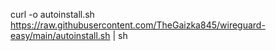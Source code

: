 curl -o autoinstall.sh https://raw.githubusercontent.com/TheGaizka845/wireguard-easy/main/autoinstall.sh | sh
